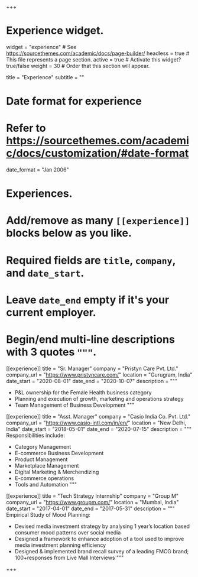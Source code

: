 +++
# Experience widget.
widget = "experience"  # See https://sourcethemes.com/academic/docs/page-builder/
headless = true  # This file represents a page section.
active = true  # Activate this widget? true/false
weight = 30  # Order that this section will appear.

title = "Experience"
subtitle = ""

# Date format for experience
#   Refer to https://sourcethemes.com/academic/docs/customization/#date-format
date_format = "Jan 2006"

# Experiences.
#   Add/remove as many `[[experience]]` blocks below as you like.
#   Required fields are `title`, `company`, and `date_start`.
#   Leave `date_end` empty if it's your current employer.
#   Begin/end multi-line descriptions with 3 quotes `"""`.
[[experience]]
  title = "Sr. Manager"
  company = "Pristyn Care Pvt. Ltd."
  company_url = "https://www.pristyncare.com/"
  location = "Gurugram, India"
  date_start = "2020-08-01"
  date_end = "2020-10-07"
  description = """
  * P&L ownership for the Female Health business category
  * Planning and execution of growth, marketing and operations strategy
  * Team Management of Business Development
  """

[[experience]]
  title = "Asst. Manager"
  company = "Casio India Co. Pvt. Ltd."
  company_url = "https://www.casio-intl.com/in/en/"
  location = "New Delhi, India"
  date_start = "2018-05-01"
  date_end = "2020-07-15"
  description = """
  Responsibilities include:
  
  * Category Management
  * E-commerce Business Development
  * Product Management
  * Marketplace Management
  * Digital Marketing & Merchendizing
  * E-commerce operations
  * Tools and Automation 
  """

[[experience]]
  title = "Tech Strategy Internship"
  company = "Group M"
  company_url = "https://www.groupm.com/"
  location = "Mumbai, India"
  date_start = "2017-04-01"
  date_end = "2017-05-31"
  description = """
  Empirical Study of Mood Planning:
  
  * Devised media investment strategy by analysing 1 year’s location based consumer mood patterns over social media
  * Designed a framework to enhance adoption of a tool used to improve media investment planning efficiency
  * Designed & implemented brand recall survey of a leading FMCG brand; 100+responses from Live Mall Interviews
  """

+++
